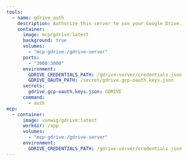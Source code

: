 ```yaml
---
tools:
  - name: gdrive_auth
    description: Authorize this server to use your Google Drive.
    container:
      image: mcp/gdrive:latest
      background: true
      volumes:
        - "mcp-gdrive:/gdrive-server"
      ports:
        - "3000:3000"
      environment:
        GDRIVE_CREDENTIALS_PATH: /gdrive-server/credentials.json
        GDRIVE_OAUTH_PATH: /secret/gdrive.gcp-oauth.keys.json
      secrets:
        gdrive.gcp-oauth.keys.json: GDRIVE
      command:
        - auth
mcp:
  - container:
      image: vonwig/gdrive:latest
      workdir: /app
      volumes:
        - "mcp-gdrive:/gdrive-server"
      environment:
        GDRIVE_CREDENTIALS_PATH: /gdrive-server/credentials.json
---
```


